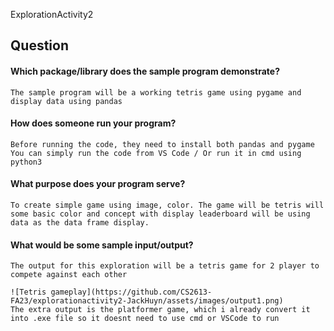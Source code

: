  ExplorationActivity2

## Question
#### Which package/library does the sample program demonstrate?

    The sample program will be a working tetris game using pygame and display data using pandas

#### How does someone run your program?

    Before running the code, they need to install both pandas and pygame
    You can simply run the code from VS Code / Or run it in cmd using python3

#### What purpose does your program serve?

    To create simple game using image, color. The game will be tetris will some basic color and concept with display leaderboard will be using data as the data frame display.

#### What would be some sample input/output?
    The output for this exploration will be a tetris game for 2 player to compete against each other

    ![Tetris gameplay](https://github.com/CS2613-FA23/explorationactivity2-JackHuyn/assets/images/output1.png)
    The extra output is the platformer game, which i already convert it into .exe file so it doesnt need to use cmd or VSCode to run